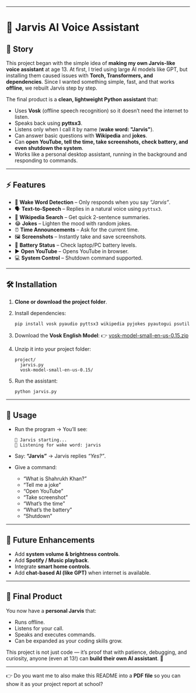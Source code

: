 

---

# 🧠 Jarvis AI Voice Assistant

## 📖 Story

This project began with the simple idea of **making my own Jarvis-like voice assistant** at age 13. At first, I tried using large AI models like GPT, but installing them caused issues with **Torch, Transformers, and dependencies**. Since I wanted something simple, fast, and that works **offline**, we rebuilt Jarvis step by step.

The final product is a **clean, lightweight Python assistant** that:

* Uses **Vosk** (offline speech recognition) so it doesn’t need the internet to listen.
* Speaks back using **pyttsx3**.
* Listens only when I call it by name (**wake word: "Jarvis"**).
* Can answer basic questions with **Wikipedia** and **jokes**.
* Can **open YouTube, tell the time, take screenshots, check battery, and even shutdown the system**.
* Works like a personal desktop assistant, running in the background and responding to commands.

---

## ⚡ Features

* 🎤 **Wake Word Detection** – Only responds when you say *“Jarvis”*.
* 🗣️ **Text-to-Speech** – Replies in a natural voice using `pyttsx3`.
* 🔎 **Wikipedia Search** – Get quick 2-sentence summaries.
* 😂 **Jokes** – Lighten the mood with random jokes.
* ⏰ **Time Announcements** – Ask for the current time.
* 🖼️ **Screenshots** – Instantly take and save screenshots.
* 🔋 **Battery Status** – Check laptop/PC battery levels.
* ▶️ **Open YouTube** – Opens YouTube in browser.
* 💻 **System Control** – Shutdown command supported.

---

## 🛠️ Installation

1. **Clone or download the project folder**.

2. Install dependencies:

   ```bash
   pip install vosk pyaudio pyttsx3 wikipedia pyjokes pyautogui psutil
   ```

3. Download the **Vosk English Model**:
   👉 [vosk-model-small-en-us-0.15.zip](https://alphacephei.com/vosk/models)

4. Unzip it into your project folder:

   ```
   project/
     jarvis.py
     vosk-model-small-en-us-0.15/
   ```

5. Run the assistant:

   ```bash
   python jarvis.py
   ```

---

## 🚀 Usage

* Run the program → You’ll see:

  ```
  🚀 Jarvis starting...
  🎤 Listening for wake word: jarvis
  ```

* Say: **“Jarvis”** → Jarvis replies *“Yes?”*.

* Give a command:

  * “What is Shahrukh Khan?”
  * “Tell me a joke”
  * “Open YouTube”
  * “Take screenshot”
  * “What’s the time”
  * “What’s the battery”
  * “Shutdown”

---

## 🔮 Future Enhancements

* Add **system volume & brightness controls**.
* Add **Spotify / Music playback**.
* Integrate **smart home controls**.
* Add **chat-based AI (like GPT)** when internet is available.

---

## 🎯 Final Product

You now have a **personal Jarvis** that:

* Runs offline.
* Listens for your call.
* Speaks and executes commands.
* Can be expanded as your coding skills grow.

This project is not just code — it’s proof that with patience, debugging, and curiosity, anyone (even at 13!) can **build their own AI assistant**. 🚀

---

👉 Do you want me to also make this README into a **PDF file** so you can show it as your project report at school?
